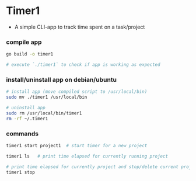 # Timer1

- A simple CLI-app to track time spent on a task/project

### compile app

```bash
go build -o timer1

# execute `./timer1` to check if app is working as expected
```

### install/uninstall app on debian/ubuntu

```bash
# install app (move compiled script to /usr/local/bin)
sudo mv ./timer1 /usr/local/bin

# uninstall app
sudo rm /usr/local/bin/timer1
rm -rf ~/.timer1
```

### commands

```bash
timer1 start project1  # start timer for a new project

timer1 ls   # print time elapsed for currently running project

# print time elapsed for currently project and stop/delete current project
timer1 stop
```
